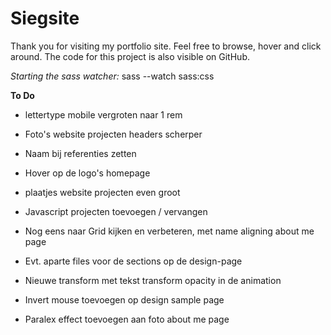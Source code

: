 # Siegsite

Thank you for visiting my portfolio site. Feel free to browse, hover and click around.
The code for this project is also visible on GitHub.

_Starting the sass watcher:_ sass --watch sass:css

**To Do**

- lettertype mobile vergroten naar 1 rem
- Foto's website projecten headers scherper
- Naam bij referenties zetten
- Hover op de logo's homepage
- plaatjes website projecten even groot

- Javascript projecten toevoegen / vervangen
- Nog eens naar Grid kijken en verbeteren, met name aligning about me page
- Evt. aparte files voor de sections op de design-page

- Nieuwe transform met tekst transform opacity in de animation
- Invert mouse toevoegen op design sample page
- Paralex effect toevoegen aan foto about me page
